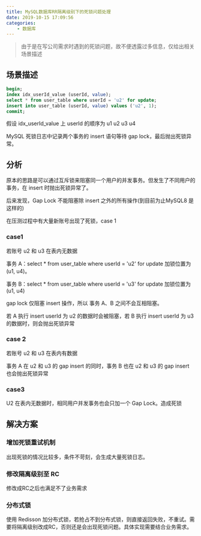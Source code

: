 ```yaml
---
title: MySQL数据库RR隔离级别下的死锁问题处理
date: 2019-10-15 17:09:56
categories: 
	- 数据库
---
```


>  由于是在写公司需求时遇到的死锁问题，故不便透露过多信息，仅给出相关场景描述

## 场景描述

```sql
begin;
index idx_userId_value (userId, value);
select * from user_table where userId = 'u2' for update;
insert into user_table (userId, value) values ('u2', 1);
commit;
```

假设 idx_userId_value 上 userId 的顺序为 u1 u2 u3 u4

MySQL 死锁日志中记录两个事务的 insert 语句等待 gap lock，最后抛出死锁异常。

## 分析

原本的思路是可以通过互斥锁来阻塞同一个用户的并发事务。但发生了不同用户的事务，在 insert 时抛出死锁异常了。

后来发现，Gap Lock 不能阻塞除 insert 之外的所有操作(到目前为止MySQL8 是这样的)

在压测过程中有大量新账号出现了死锁，case 1

### case1

若账号 u2 和 u3 在表内无数据

事务 A：select * from user_table where userId = 'u2' for update 加锁位置为 (u1, u4)。

事务 B：select * from user_table where userId = 'u3' for update 加锁位置为 (u1, u4)

gap lock 仅阻塞 insert 操作，所以 事务 A、B 之间不会互相阻塞。

若 A 执行 insert userId 为 u2 的数据时会被阻塞，若 B 执行 insert userId 为 u3 的数据时，则会抛出死锁异常

### case 2

若账号 u2 和 u3 在表内有数据

事务 A 在 u2 和 u3 的 gap insert 的同时，事务 B 也在 u2 和 u3 的 gap insert 也会抛出死锁异常

### case3

U2 在表内无数据时，相同用户并发事务也会只加一个 Gap Lock。造成死锁

## 解决方案

### 增加死锁重试机制

出现死锁的情况比较多，条件不苛刻，会生成大量死锁日志。

### 修改隔离级别至 RC

修改成RC之后也满足不了业务需求

### 分布式锁

使用 Redisson 加分布式锁，若抢占不到分布式锁，则直接返回失败，不重试。需要将隔离级别改成RC，否则还是会出现死锁问题。具体实现需要结合业务需求。